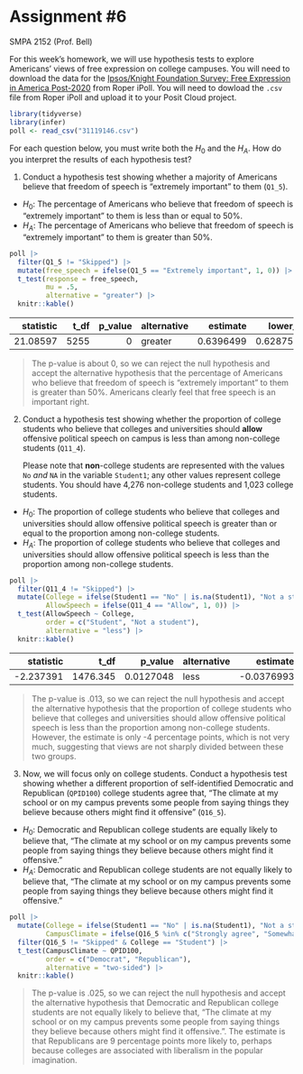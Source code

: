 # Assignment \#6
SMPA 2152 (Prof. Bell)

For this week’s homework, we will use hypothesis tests to explore
Americans’ views of free expression on college campuses. You will need
to download the data for the [Ipsos/Knight Foundation Survey: Free
Expression in America
Post-2020](https://doi.org/10.25940/ROPER-31119146) from Roper iPoll.
You will need to dowload the `.csv` file from Roper iPoll and upload it
to your Posit Cloud project.

``` r
library(tidyverse)
library(infer)
poll <- read_csv("31119146.csv")
```

For each question below, you must write both the $H_0$ and the $H_A$.
How do you interpret the results of each hypothesis test?

1.  Conduct a hypothesis test showing whether a majority of Americans
    believe that freedom of speech is “extremely important” to them
    (`Q1_5`).

- $H_0$: The percentage of Americans who believe that freedom of speech
  is “extremely important” to them is less than or equal to 50%.
- $H_A$: The percentage of Americans who believe that freedom of speech
  is “extremely important” to them is greater than 50%.

``` r
poll |>
  filter(Q1_5 != "Skipped") |>
  mutate(free_speech = ifelse(Q1_5 == "Extremely important", 1, 0)) |>
  t_test(response = free_speech,
         mu = .5,
         alternative = "greater") |>
  knitr::kable()
```

| statistic | t_df | p_value | alternative |  estimate |  lower_ci | upper_ci |
|----------:|-----:|--------:|:------------|----------:|----------:|---------:|
|  21.08597 | 5255 |       0 | greater     | 0.6396499 | 0.6287543 |      Inf |

> The p-value is about 0, so we can reject the null hypothesis and
> accept the alternative hypothesis that the percentage of Americans who
> believe that freedom of speech is “extremely important” to them is
> greater than 50%. Americans clearly feel that free speech is an
> important right.

2.  Conduct a hypothesis test showing whether the proportion of college
    students who believe that colleges and universities should **allow**
    offensive political speech on campus is less than among non-college
    students (`Q11_4`).

    Please note that **non**-college students are represented with the
    values `No` *and* `NA` in the variable `Student1`; any other values
    represent college students. You should have 4,276 non-college
    students and 1,023 college students.

- $H_0$: The proportion of college students who believe that colleges
  and universities should allow offensive political speech is greater
  than or equal to the proportion among non-college students.
- $H_A$: The proportion of college students who believe that colleges
  and universities should allow offensive political speech is less than
  the proportion among non-college students.

``` r
poll |>
  filter(Q11_4 != "Skipped") |>
  mutate(College = ifelse(Student1 == "No" | is.na(Student1), "Not a student", "Student"),
         AllowSpeech = ifelse(Q11_4 == "Allow", 1, 0)) |>
  t_test(AllowSpeech ~ College,
         order = c("Student", "Not a student"),
         alternative = "less") |>
  knitr::kable()
```

| statistic |     t_df |   p_value | alternative |   estimate | lower_ci |   upper_ci |
|----------:|---------:|----------:|:------------|-----------:|---------:|-----------:|
| -2.237391 | 1476.345 | 0.0127048 | less        | -0.0376993 |     -Inf | -0.0099667 |

> The p-value is .013, so we can reject the null hypothesis and accept
> the alternative hypothesis that the proportion of college students who
> believe that colleges and universities should allow offensive
> political speech is less than the proportion among non-college
> students. However, the estimate is only -4 percentage points, which is
> not very much, suggesting that views are not sharply divided between
> these two groups.

3.  Now, we will focus only on college students. Conduct a hypothesis
    test showing whether a different proportion of self-identified
    Democratic and Republican (`QPID100`) college students agree that,
    “The climate at my school or on my campus prevents some people from
    saying things they believe because others might find it offensive”
    (`Q16_5`).

- $H_0$: Democratic and Republican college students are equally likely
  to believe that, “The climate at my school or on my campus prevents
  some people from saying things they believe because others might find
  it offensive.”
- $H_A$: Democratic and Republican college students are not equally
  likely to believe that, “The climate at my school or on my campus
  prevents some people from saying things they believe because others
  might find it offensive.”

``` r
poll |>
  mutate(College = ifelse(Student1 == "No" | is.na(Student1), "Not a student", "Student"),
         CampusClimate = ifelse(Q16_5 %in% c("Strongly agree", "Somewhat agree"), 1, 0)) |>
  filter(Q16_5 != "Skipped" & College == "Student") |>
  t_test(CampusClimate ~ QPID100,
         order = c("Democrat", "Republican"),
         alternative = "two-sided") |>
  knitr::kable()
```

> The p-value is .025, so we can reject the null hypothesis and accept
> the alternative hypothesis that Democratic and Republican college
> students are not equally likely to believe that, “The climate at my
> school or on my campus prevents some people from saying things they
> believe because others might find it offensive.”. The estimate is that
> Republicans are 9 percentage points more likely to, perhaps because
> colleges are associated with liberalism in the popular imagination.
